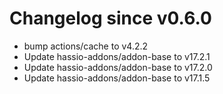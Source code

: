 # Changelog since v0.6.0
- bump actions/cache to v4.2.2 
- Update hassio-addons/addon-base to v17.2.1 
- Update hassio-addons/addon-base to v17.2.0 
- Update hassio-addons/addon-base to v17.1.5 
